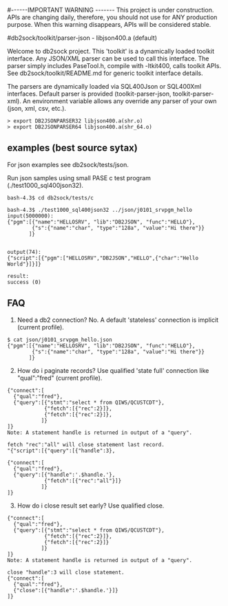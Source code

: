 #------IMPORTANT WARNING -------
This project is under construction. APIs are changing daily, therefore, you should not use for ANY production purpose. 
When this warning disappears, APIs will be considered stable.

#db2sock/toolkit/parser-json - libjson400.a (default)

Welcome to db2sock project. This 'toolkit' is a dynamically loaded toolkit interface. 
Any JSON/XML parser can be used to call this interface.
The parser simply includes PaseTool.h, compile with -ltkit400, calls toolkit APIs.
See db2sock/toolkit/README.md for generic toolkit interface details.

The parsers are dynamically loaded via SQL400Json or SQL400Xml interfaces. 
Default parser is provided (toolkit-parser-json, toolkit-parser-xml).
An environment variable allows any override any parser of your own (json, xml, csv, etc.).

```
> export DB2JSONPARSER32 libjson400.a(shr.o)
> export DB2JSONPARSER64 libjson400.a(shr_64.o)
```

## examples (best source sytax)

For json examples see db2sock/tests/json.

Run json samples using small PASE c test program (./test1000_sql400json32).

```
bash-4.3$ cd db2sock/tests/c

bash-4.3$ ./test1000_sql400json32 ../json/j0101_srvpgm_hello                      
input(5000000):
{"pgm":[{"name":"HELLOSRV", "lib":"DB2JSON", "func":"HELLO"},
        {"s":{"name":"char", "type":"128a", "value":"Hi there"}}
       ]}


output(74):
{"script":[{"pgm":["HELLOSRV","DB2JSON","HELLO",{"char":"Hello World"}]}]}

result:
success (0)
```

## FAQ

1) Need a db2 connection? No. A default 'stateless' connection is implicit (current profile).
```
$ cat json/j0101_srvpgm_hello.json 
{"pgm":[{"name":"HELLOSRV", "lib":"DB2JSON", "func":"HELLO"},
        {"s":{"name":"char", "type":"128a", "value":"Hi there"}}
       ]}

```

2) How do i paginate records? Use qualified 'state full' connection like "qual":"fred" (current profile).
```
{"connect":[
  {"qual":"fred"},
  {"query":[{"stmt":"select * from QIWS/QCUSTCDT"}, 
            {"fetch":[{"rec":2}]},
            {"fetch":[{"rec":2}]},
           ]}
]}
Note: A statement handle is returned in output of a "query".

fetch "rec":"all" will close statement last record.
"{"script":[{"query":[{"handle":3},

{"connect":[
  {"qual":"fred"},
  {"query":[{"handle":'.$handle.'},
            {"fetch":[{"rec":"all"}]}
           ]}
]}

```


3) How do i close result set early? Use qualified close.
```
{"connect":[
  {"qual":"fred"},
  {"query":[{"stmt":"select * from QIWS/QCUSTCDT"}, 
            {"fetch":[{"rec":2}]},
            {"fetch":[{"rec":2}]}
           ]}
]}
Note: A statement handle is returned in output of a "query".

close "handle":3 will close statement.
{"connect":[
  {"qual":"fred"},
  {"close":[{"handle":'.$handle.'}]}
]}
```
